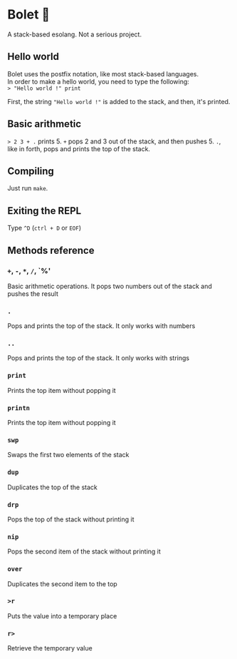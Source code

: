 # Bolet 🍄
A stack-based esolang. Not a serious project.

## Hello world
Bolet uses the postfix notation, like most stack-based languages. <br>
In order to make a hello world, you need to type the following: <br>
`> "Hello world !" print` <br>

First, the string `"Hello world !"` is added to the stack, and then, it's printed.

## Basic arithmetic
`> 2 3 + .` prints 5. `+` pops 2 and 3 out of the stack, and then pushes 5. `.`, like in forth, pops and prints the top of the stack.<br>

## Compiling
Just run `make`.

## Exiting the REPL
Type `^D` (`ctrl + D` or `EOF`)

## Methods reference
### `+`, `-`, `*`, `/`, `%'
Basic arithmetic operations. It pops two numbers out of the stack and pushes the result
### `.`
Pops and prints the top of the stack. It only works with numbers
### `..`
Pops and prints the top of the stack. It only works with strings
### `print`
Prints the top item without popping it
### `printn`
Prints the top item without popping it
### `swp`
Swaps the first two elements of the stack
### `dup`
Duplicates the top of the stack
### `drp`
Pops the top of the stack without printing it
### `nip`
Pops the second item of the stack without printing it
### `over`
Duplicates the second item to the top
### `>r`
Puts the value into a temporary place
### `r>`
Retrieve the temporary value
